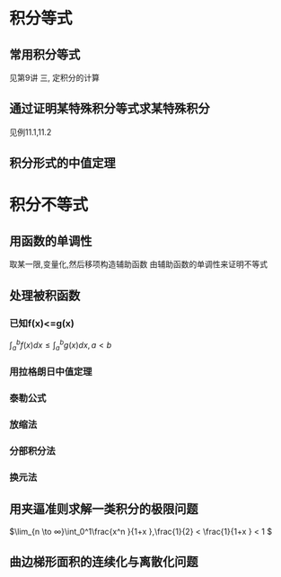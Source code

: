 # 积分等式

## 常用积分等式
见第9讲 三, 定积分的计算
## 通过证明某特殊积分等式求某特殊积分
见例11.1,11.2
## 积分形式的中值定理

# 积分不等式
## 用函数的单调性
取某一限,变量化,然后移项构造辅助函数
由辅助函数的单调性来证明不等式


## 处理被积函数

### 已知f(x)<=g(x)
$\int_{a}^{b}f(x)dx \leq \int_{a}^{b}g(x)dx,a < b$

### 用拉格朗日中值定理

### 泰勒公式

### 放缩法

### 分部积分法

###  换元法




## 用夹逼准则求解一类积分的极限问题

$\lim_{n \to ∞}\int_0^1\frac{x^n }{1+x },\frac{1}{2} < \frac{1}{1+x } < 1  $ 


## 曲边梯形面积的连续化与离散化问题
